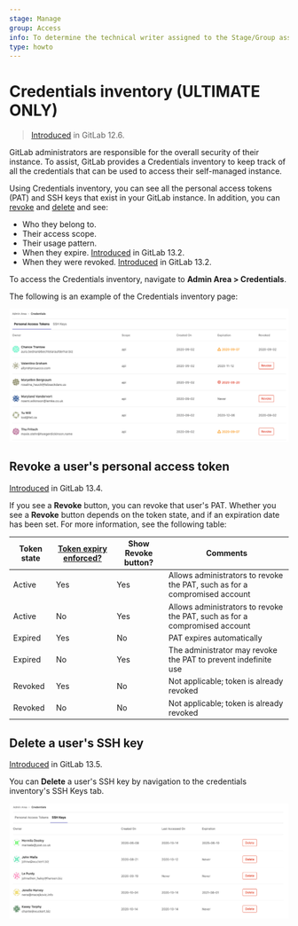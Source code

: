```yaml
---
stage: Manage
group: Access
info: To determine the technical writer assigned to the Stage/Group associated with this page, see https://about.gitlab.com/handbook/engineering/ux/technical-writing/#designated-technical-writers
type: howto
---
```


# Credentials inventory **(ULTIMATE ONLY)**

> [Introduced](https://gitlab.com/gitlab-org/gitlab/-/merge_requests/20912) in GitLab 12.6.

GitLab administrators are responsible for the overall security of their instance. To assist, GitLab provides a Credentials inventory to keep track of all the credentials that can be used to access their self-managed instance.

Using Credentials inventory, you can see all the personal access tokens (PAT) and SSH keys that exist in your GitLab instance. In addition, you can [revoke](#revoke-a-users-personal-access-token) and [delete](#delete-a-users-ssh-key) and see:

- Who they belong to.
- Their access scope.
- Their usage pattern.
- When they expire. [Introduced](https://gitlab.com/gitlab-org/gitlab/-/issues/214809) in GitLab 13.2.
- When they were revoked. [Introduced](https://gitlab.com/gitlab-org/gitlab/-/issues/214809) in GitLab 13.2.

To access the Credentials inventory, navigate to **Admin Area > Credentials**.

The following is an example of the Credentials inventory page:

![Credentials inventory page](img/credentials_inventory_v13_4.png)

## Revoke a user's personal access token

[Introduced](https://gitlab.com/gitlab-org/gitlab/-/issues/214811) in GitLab 13.4.

If you see a **Revoke** button, you can revoke that user's PAT. Whether you see a **Revoke** button depends on the token state, and if an expiration date has been set. For more information, see the following table:

| Token state | [Token expiry enforced?](settings/account_and_limit_settings.md#optional-enforcement-of-personal-access-token-expiry) | Show Revoke button? | Comments |
|-------------|------------------------|--------------------|----------------------------------------------------------------------------|
| Active      | Yes                    | Yes                | Allows administrators to revoke the PAT, such as for a compromised account |
| Active      | No                     | Yes                | Allows administrators to revoke the PAT, such as for a compromised account |
| Expired     | Yes                    | No                 | PAT expires automatically                                                  |
| Expired     | No                     | Yes                | The administrator may revoke the PAT to prevent indefinite use             |
| Revoked     | Yes                    | No                 | Not applicable; token is already revoked                                   |
| Revoked     | No                     | No                 | Not applicable; token is already revoked                                   |
## Delete a user's SSH key

[Introduced](https://gitlab.com/gitlab-org/gitlab/-/issues/225248) in GitLab 13.5.

You can **Delete** a user's SSH key by navigation to the credentials inventory's SSH Keys tab.

![Credentials inventory page - SSH keys](img/credentials_inventory_ssh_keys_v13_5.png)